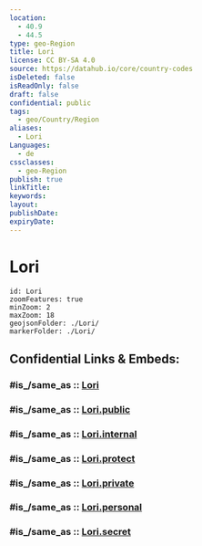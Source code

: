 ```yaml
---
location:
  - 40.9
  - 44.5
type: geo-Region
title: Lori
license: CC BY-SA 4.0
source: https://datahub.io/core/country-codes
isDeleted: false
isReadOnly: false
draft: false
confidential: public
tags:
  - geo/Country/Region
aliases:
  - Lori
Languages:
  - de
cssclasses:
  - geo-Region
publish: true
linkTitle:
keywords:
layout:
publishDate:
expiryDate:
---
```


# Lori

```leaflet
id: Lori
zoomFeatures: true 
minZoom: 2 
maxZoom: 18
geojsonFolder: ./Lori/
markerFolder: ./Lori/
```


## Confidential Links & Embeds: 

### #is_/same_as :: [Lori](/_Standards/Earth/Continent/Asia/Asia~North~West/Armenia/Provinces~Armenia/Lori.md) 

### #is_/same_as :: [Lori.public](/_public/Earth/Continent/Asia/Asia~North~West/Armenia/Provinces~Armenia/Lori.public.md) 

### #is_/same_as :: [Lori.internal](/_internal/Earth/Continent/Asia/Asia~North~West/Armenia/Provinces~Armenia/Lori.internal.md) 

### #is_/same_as :: [Lori.protect](/_protect/Earth/Continent/Asia/Asia~North~West/Armenia/Provinces~Armenia/Lori.protect.md) 

### #is_/same_as :: [Lori.private](/_private/Earth/Continent/Asia/Asia~North~West/Armenia/Provinces~Armenia/Lori.private.md) 

### #is_/same_as :: [Lori.personal](/_personal/Earth/Continent/Asia/Asia~North~West/Armenia/Provinces~Armenia/Lori.personal.md) 

### #is_/same_as :: [Lori.secret](/_secret/Earth/Continent/Asia/Asia~North~West/Armenia/Provinces~Armenia/Lori.secret.md)

